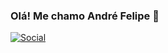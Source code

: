 ### Olá! Me chamo André Felipe 👋
[![Social](https://img.shields.io/badge/Instagram-E4405F?style=for-the-badge&logo=instagram&logoColor=white)](https://www.instagram.com/pianco_andrefelipe/)
